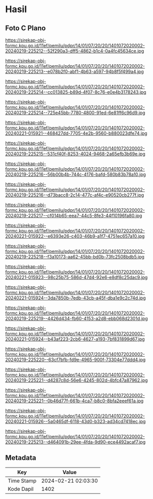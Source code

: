 # Hasil

## Foto C Plano

https://sirekap-obj-formc.kpu.go.id/11ef/pemilu/pdpr/14/01/07/20/20/1401072020002-20240219-225212--52f290a3-dff5-4862-b1c4-0a4fc45634ce.jpg

https://sirekap-obj-formc.kpu.go.id/11ef/pemilu/pdpr/14/01/07/20/20/1401072020002-20240219-225213--e078b2f0-abf1-4b63-a597-94b8f5f499a4.jpg

https://sirekap-obj-formc.kpu.go.id/11ef/pemilu/pdpr/14/01/07/20/20/1401072020002-20240219-225214--cc013825-b89d-4f07-8c76-e0e4b3178243.jpg

https://sirekap-obj-formc.kpu.go.id/11ef/pemilu/pdpr/14/01/07/20/20/1401072020002-20240219-225214--725e45bb-7780-4800-91ed-6e81ff6c96d9.jpg

https://sirekap-obj-formc.kpu.go.id/11ef/pemilu/pdpr/14/01/07/20/20/1401072020002-20240221-015921--468427dd-7705-4e2b-9560-b880023dfe74.jpg

https://sirekap-obj-formc.kpu.go.id/11ef/pemilu/pdpr/14/01/07/20/20/1401072020002-20240219-225215--531cf40f-8253-4024-9468-2a65efb3b69e.jpg

https://sirekap-obj-formc.kpu.go.id/11ef/pemilu/pdpr/14/01/07/20/20/1401072020002-20240219-225216--56b00b4b-744c-4176-bafd-580b83b78a10.jpg

https://sirekap-obj-formc.kpu.go.id/11ef/pemilu/pdpr/14/01/07/20/20/1401072020002-20240219-225216--d73bacc8-2c14-477c-af4c-e90520cb277f.jpg

https://sirekap-obj-formc.kpu.go.id/11ef/pemilu/pdpr/14/01/07/20/20/1401072020002-20240219-225217--cf014b65-eea7-44c5-8fe3-44f10196fa80.jpg

https://sirekap-obj-formc.kpu.go.id/11ef/pemilu/pdpr/14/01/07/20/20/1401072020002-20240221-015922--e6393e26-c403-46b9-a1f7-4751ec657a10.jpg

https://sirekap-obj-formc.kpu.go.id/11ef/pemilu/pdpr/14/01/07/20/20/1401072020002-20240219-225218--f3a10173-aa62-45bb-bd0b-73fc2508bdb5.jpg

https://sirekap-obj-formc.kpu.go.id/11ef/pemilu/pdpr/14/01/07/20/20/1401072020002-20240221-015923--98c25b75-586d-47d4-92e6-e8df8c25dac9.jpg

https://sirekap-obj-formc.kpu.go.id/11ef/pemilu/pdpr/14/01/07/20/20/1401072020002-20240221-015924--3da7850b-7edb-43cb-a45f-dba1e9c2c74d.jpg

https://sirekap-obj-formc.kpu.go.id/11ef/pemilu/pdpr/14/01/07/20/20/1401072020002-20240219-225219--4426d434-fb60-4153-a2d8-ebb068d2301d.jpg

https://sirekap-obj-formc.kpu.go.id/11ef/pemilu/pdpr/14/01/07/20/20/1401072020002-20240221-015924--b43af223-2cb6-4627-a193-7bf831899d67.jpg

https://sirekap-obj-formc.kpu.go.id/11ef/pemilu/pdpr/14/01/07/20/20/1401072020002-20240219-225220--63cf7bfb-fd9e-4965-900f-73304e77ddd4.jpg

https://sirekap-obj-formc.kpu.go.id/11ef/pemilu/pdpr/14/01/07/20/20/1401072020002-20240219-225221--d4287c8d-56e6-4245-802d-4bfc47a87962.jpg

https://sirekap-obj-formc.kpu.go.id/11ef/pemilu/pdpr/14/01/07/20/20/1401072020002-20240219-225221--0b46d77f-661b-4ca7-b8c0-8bfa2eeef61a.jpg

https://sirekap-obj-formc.kpu.go.id/11ef/pemilu/pdpr/14/01/07/20/20/1401072020002-20240221-015926--5a0465df-6118-43d0-b323-ad34cd7418ec.jpg

https://sirekap-obj-formc.kpu.go.id/11ef/pemilu/pdpr/14/01/07/20/20/1401072020002-20240219-225213--d464091b-29ee-4fda-9d90-ece4492acaf7.jpg


## Metadata

| Key        | Value               |
| ---------- | ------------------- |
| Time Stamp | 2024-02-21 02:03:30 |
| Kode Dapil | 1402                |



